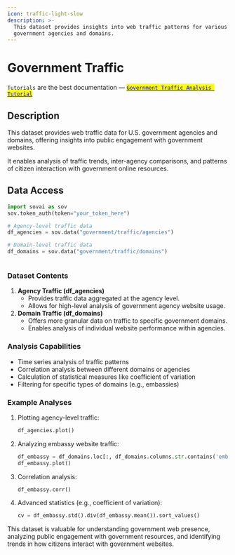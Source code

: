 ```yaml
---
icon: traffic-light-slow
description: >-
  This dataset provides insights into web traffic patterns for various U.S.
  government agencies and domains.
---
```


# Government Traffic

`Tutorials` are the best documentation — [<mark style="color:blue;">`Government Traffic Analysis Tutorial`</mark>](https://colab.research.google.com/github/sovai-research/sovai-public/blob/main/notebooks/datasets/Government%20Internet.ipynb)

## Description

This dataset provides web traffic data for U.S. government agencies and domains, offering insights into public engagement with government websites.&#x20;

It enables analysis of traffic trends, inter-agency comparisons, and patterns of citizen interaction with government online resources.

## Data Access

```python
import sovai as sov
sov.token_auth(token="your_token_here")

# Agency-level traffic data
df_agencies = sov.data("government/traffic/agencies")

# Domain-level traffic data
df_domains = sov.data("government/traffic/domains")
```

<figure><img src="../.gitbook/assets/government_traffic_1.png" alt=""><figcaption></figcaption></figure>

### Dataset Contents

1. **Agency Traffic (df\_agencies)**
   * Provides traffic data aggregated at the agency level.
   * Allows for high-level analysis of government agency website usage.
2. **Domain Traffic (df\_domains)**
   * Offers more granular data on traffic to specific government domains.
   * Enables analysis of individual website performance within agencies.

### Analysis Capabilities

* Time series analysis of traffic patterns
* Correlation analysis between different domains or agencies
* Calculation of statistical measures like coefficient of variation
* Filtering for specific types of domains (e.g., embassies)

### Example Analyses

1.  Plotting agency-level traffic:

    ```python
    df_agencies.plot()
    ```
2.  Analyzing embassy website traffic:

    ```python
    df_embassy = df_domains.loc[:, df_domains.columns.str.contains('embassy', case=False)]
    df_embassy.plot()
    ```
3.  Correlation analysis:

    ```python
    df_embassy.corr()
    ```
4.  Advanced statistics (e.g., coefficient of variation):

    ```python
    cv = df_embassy.std().div(df_embassy.mean()).sort_values()
    ```

This dataset is valuable for understanding government web presence, analyzing public engagement with government resources, and identifying trends in how citizens interact with government websites.
